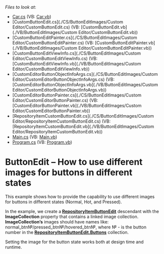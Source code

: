 <!-- default file list -->
*Files to look at*:

* [Car.cs](./CS/ButtonEditImages/Car.cs) (VB: [Car.vb](./VB/ButtonEditImages/Car.vb))
* [CustomButtonEdit.cs](./CS/ButtonEditImages/Custom Editor/CustomButtonEdit.cs) (VB: [CustomButtonEdit.vb](./VB/ButtonEditImages/Custom Editor/CustomButtonEdit.vb))
* [CustomButtonEditPainter.cs](./CS/ButtonEditImages/Custom Editor/CustomButtonEditPainter.cs) (VB: [CustomButtonEditPainter.vb](./VB/ButtonEditImages/Custom Editor/CustomButtonEditPainter.vb))
* [CustomButtonEditViewInfo.cs](./CS/ButtonEditImages/Custom Editor/CustomButtonEditViewInfo.cs) (VB: [CustomButtonEditViewInfo.vb](./VB/ButtonEditImages/Custom Editor/CustomButtonEditViewInfo.vb))
* [CustomEditorButtonObjectInfoArgs.cs](./CS/ButtonEditImages/Custom Editor/CustomEditorButtonObjectInfoArgs.cs) (VB: [CustomEditorButtonObjectInfoArgs.vb](./VB/ButtonEditImages/Custom Editor/CustomEditorButtonObjectInfoArgs.vb))
* [CustomEditorButtonPainter.cs](./CS/ButtonEditImages/Custom Editor/CustomEditorButtonPainter.cs) (VB: [CustomEditorButtonPainter.vb](./VB/ButtonEditImages/Custom Editor/CustomEditorButtonPainter.vb))
* [RepositoryItemCustomButtonEdit.cs](./CS/ButtonEditImages/Custom Editor/RepositoryItemCustomButtonEdit.cs) (VB: [RepositoryItemCustomButtonEdit.vb](./VB/ButtonEditImages/Custom Editor/RepositoryItemCustomButtonEdit.vb))
* [Main.cs](./CS/ButtonEditImages/Main.cs) (VB: [Main.vb](./VB/ButtonEditImages/Main.vb))
* [Program.cs](./CS/ButtonEditImages/Program.cs) (VB: [Program.vb](./VB/ButtonEditImages/Program.vb))
<!-- default file list end -->
# ButtonEdit – How to use different images for buttons in different states


<p>This example shows how to provide the capability to use different images for buttons in different states (Normal, Hot, and Pressed).</p>
<p>In the example, we create a<strong> <a href="https://documentation.devexpress.com/WindowsForms/DevExpress.XtraEditors.Repository.RepositoryItemButtonEdit.class">RepositoryItemButtonEdit</a></strong> descendant with the <strong>ImageCollection</strong> property that contains a linked image collection. <strong>ImageCollection’s</strong> images should have names like: normal_btn№/pressed_btn№/hovered_btn№, where № - is the button number in the <strong><a href="https://documentation.devexpress.com/WindowsForms/DevExpress.XtraEditors.Repository.RepositoryItemButtonEdit.Buttons.property">RepositoryItemButtonEdit.Buttons</a></strong> collection.</p>
<p>Setting the image for the button state works both at design time and runtime.</p>

<br/>


